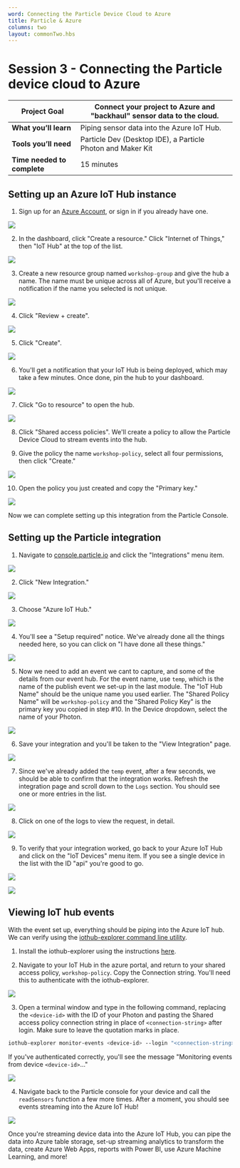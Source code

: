 ```yaml
---
word: Connecting the Particle Device Cloud to Azure
title: Particle & Azure
columns: two
layout: commonTwo.hbs
---
```


# Session 3 - Connecting the Particle device cloud to Azure

| **Project Goal**            | Connect your project to Azure and "backhaul" sensor data to the cloud. |
| --------------------------- | ---------------------------------------------------------------------- |
| **What you’ll learn**       | Piping sensor data into the Azure IoT Hub.                             |
| **Tools you’ll need**       | Particle Dev (Desktop IDE), a Particle Photon and Maker Kit            |
| **Time needed to complete** | 15 minutes                                                             |

## Setting up an Azure IoT Hub instance

1.  Sign up for an [Azure Account](https://azure.microsoft.com/en-us/get-started/), or sign in if you already have one.

  ![](/assets/images/workshops/photon-maker-kit/03/azureacct.png)

2.  In the dashboard, click "Create a resource." Click "Internet of Things," then "IoT Hub" at the top of the list.

  ![](/assets/images/workshops/photon-maker-kit/03/resourcelist.png)

3.  Create a new resource group named `workshop-group` and give the hub a name. The name must be unique across all of Azure, but you'll receive a notification if the name you selected is not unique.

  ![](/assets/images/workshops/photon-maker-kit/03/iothubdetails.png)

4.  Click "Review + create".

  ![](/assets/images/workshops/photon-maker-kit/03/reviewcreate.png)

5.  Click "Create".

  ![](/assets/images/workshops/photon-maker-kit/03/hubcreate.png)

6.  You'll get a notification that your IoT Hub is being deployed, which may take a few minutes. Once done, pin the hub to your dashboard.

  ![](/assets/images/workshops/photon-maker-kit/03/deploymentinprogress.png)

7.  Click "Go to resource" to open the hub.

  ![](/assets/images/workshops/photon-maker-kit/03/deploymentsucceeded.png)

8.  Click "Shared access policies". We'll create a policy to allow the Particle Device Cloud to stream events into the hub.

9.  Give the policy the name `workshop-policy`, select all four permissions, then click "Create."

  ![](/assets/images/workshops/photon-maker-kit/03/shared-access-policy.png)

10. Open the policy you just created and copy the "Primary key."

  ![](/assets/images/workshops/photon-maker-kit/03/policykey.png)

Now we can complete setting up this integration from the Particle Console.

## Setting up the Particle integration

1.  Navigate to [console.particle.io](https://console.particle.io) and click the "Integrations" menu item.

  ![](/assets/images/workshops/photon-maker-kit/03/console-integrations.png)

2.  Click "New Integration."

  ![](/assets/images/workshops/photon-maker-kit/03/new-integration.png)

3.  Choose "Azure IoT Hub."

  ![](/assets/images/workshops/photon-maker-kit/03/integration-list.png)

4.  You'll see a "Setup required" notice. We've already done all the things needed here, so you can click on "I have done all these things."

  ![](/assets/images/workshops/photon-maker-kit/03/setup-required.png)

5.  Now we need to add an event we cant to capture, and some of the details from our event hub. For the event name, use `temp`, which is the name of the publish event we set-up in the last module. The "IoT Hub Name" should be the unique name you used earlier. The "Shared Policy Name" will be `workshop-policy` and the "Shared Policy Key" is the primary key you copied in step #10. In the Device dropdown, select the name of your Photon.

  ![](/assets/images/workshops/photon-maker-kit/03/integration-details.png)

6.  Save your integration and you'll be taken to the "View Integration" page.

  ![](/assets/images/workshops/photon-maker-kit/03/view-int.png)

7. Since we've already added the `temp` event, after a few seconds, we should be able to confirm that the integration works. Refresh the integration page and scroll down to the `Logs` section. You should see one or more entries in the list.

  ![](/assets/images/workshops/photon-maker-kit/03/logs.png)

8. Click on one of the logs to view the request, in detail.

  ![](/assets/images/workshops/photon-maker-kit/03/eventlog.png)

9. To verify that your integration worked, go back to your Azure IoT Hub and click on the "IoT Devices" menu item. If you see a single device in the list with the ID "api" you're good to go.

  ![](/assets/images/workshops/photon-maker-kit/03/iot-devices.png)

  ![](/assets/images/workshops/photon-maker-kit/03/device-in-hub.png)

## Viewing IoT hub events

With the event set up, everything should be piping into the Azure IoT hub. We can verify using the [iothub-explorer command line utility](https://docs.microsoft.com/en-us/azure/iot-hub/iot-hub-explorer-cloud-device-messaging?WT.mc_id=7061727469636c65).

1.  Install the iothub-explorer using the instructions [here](https://github.com/azure/iothub-explorer).

2.  Navigate to your IoT Hub in the azure portal, and return to your shared access policy, `workshop-policy`. Copy the Connection string. You'll need this to authenticate with the iothub-explorer.

  ![](/assets/images/workshops/photon-maker-kit/03/copy-conn-string.png)

3.  Open a terminal window and type in the following command, replacing the `<device-id>` with the ID of your Photon and pasting the Shared access policy connection string in place of `<connection-string>` after login. Make sure to leave the quotation marks in place.

  ```bash
  iothub-explorer monitor-events <device-id> --login "<connection-string>"
  ```

  If you've authenticated correctly, you'll see the message "Monitoring events from device `<device-id>`..."

  ![](/assets/images/workshops/photon-maker-kit/03/iothubexplorer-login.gif)

4.  Navigate back to the Particle console for your device and call the `readSensors` function a few more times. After a moment, you should see events streaming into the Azure IoT Hub!

  ![](/assets/images/workshops/photon-maker-kit/03/iothubexplorer-stream.gif)

  Once you're streaming device data into the Azure IoT Hub, you can pipe the data into Azure table storage, set-up streaming analytics to transform the data, create Azure Web Apps, reports with Power BI, use Azure Machine Learning, and more!